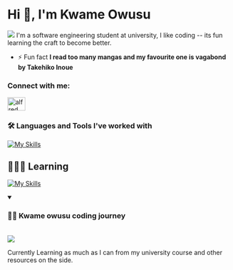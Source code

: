 # Hi 👋, I'm Kwame Owusu

 <img  autoplay src="https://i.pinimg.com/originals/70/37/d4/7037d478852af21357f038fac2d2e9f6.gif">
I'm a software engineering student at university, I like coding -- its fun learning the craft to become better.

- ⚡ Fun fact **I read too many mangas and my favourite one is vagabond by Takehiko Inoue**
<h3 align="left">Connect with me:</h3>
<p align="left">
<a href="https://www.linkedin.com/in/alfredow23/" target="blank"><img align="center" src="https://raw.githubusercontent.com/rahuldkjain/github-profile-readme-generator/master/src/images/icons/Social/linked-in-alt.svg" alt="alfred owusu boakye" height="30" width="40" /></a>
</p>



### 🛠️ Languages and Tools I've worked with

[![My Skills](https://skillicons.dev/icons?i=python,js,cpp,html,css,git,linux,jenkins)](https://skillicons.dev)

## 🧑🏿‍💻  Learning
[![My Skills](https://skillicons.dev/icons?i=ts,astro)](https://skillicons.dev)



<details open>
<summary> <h3>👨‍💻 Kwame owusu coding journey</h3> </summary>
 
<br> ![](https://github.com/kwame-Owusu/kwame-Owusu/blob/main/study-anime.gif)
<p align="left">Currently Learning as much as I can from my university course and other resources on the side.</p> 
</details>



